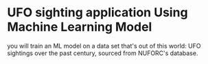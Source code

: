 # UFO sighting application Using Machine Learning Model
 you will train an ML model on a data set that's out of this world: UFO sightings over the past century, sourced from NUFORC's database.
